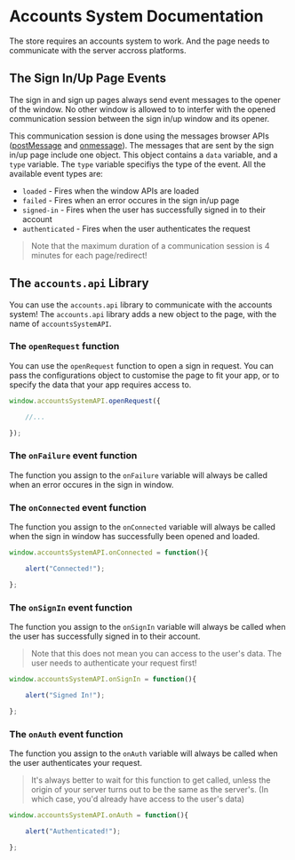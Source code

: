 # Accounts System Documentation

The store requires an accounts system to work. And the page needs to communicate with the server accross platforms.

## The Sign In/Up Page Events

The sign in and sign up pages always send event messages to the opener of the window. No other window is allowed to to interfer with the opened communication session between the sign in/up window and its opener.

This communication session is done using the messages browser APIs ([postMessage](https://developer.mozilla.org/en-US/docs/Web/API/Window/postMessage) and [onmessage](https://developer.mozilla.org/en-US/docs/Web/API/WindowEventHandlers/onmessage)). The messages that are sent by the sign in/up page include one object. This object contains a `data` variable, and a `type` variable. The `type` variable specifiys the type of the event. All the available event types are:

- `loaded` - Fires when the window APIs are loaded
- `failed` - Fires when an error occures in the sign in/up page
- `signed-in` - Fires when the user has successfully signed in to their account
- `authenticated` - Fires when the user authenticates the request

> Note that the maximum duration of a communication session is 4 minutes for each page/redirect!

## The `accounts.api` Library

You can use the `accounts.api` library to communicate with the accounts system! The `accounts.api` library adds a new object to the page, with the name of `accountsSystemAPI`.

### The `openRequest` function

You can use the `openRequest` function to open a sign in request. You can pass the configurations object to customise the page to fit your app, or to specify the data that your app requires access to.

```js
window.accountsSystemAPI.openRequest({

    //...

});
```

### The `onFailure` event function

The function you assign to the `onFailure` variable will always be called when an error occures in the sign in window.

### The `onConnected` event function

The function you assign to the `onConnected` variable will always be called when the sign in window has successfully been opened and loaded.

```js
window.accountsSystemAPI.onConnected = function(){

    alert("Connected!");

};
```

### The `onSignIn` event function

The function you assign to the `onSignIn` variable will always be called when the user has successfully signed in to their account.

> Note that this does not mean you can access to the user's data. The user needs to authenticate your request first!

```js
window.accountsSystemAPI.onSignIn = function(){

    alert("Signed In!");

};
```

### The `onAuth` event function

The function you assign to the `onAuth` variable will always be called when the user authenticates your request.

> It's always better to wait for this function to get called, unless the origin of your server turns out to be the same as the server's. (In which case, you'd already have access to the user's data)

```js
window.accountsSystemAPI.onAuth = function(){

    alert("Authenticated!");

};
```
